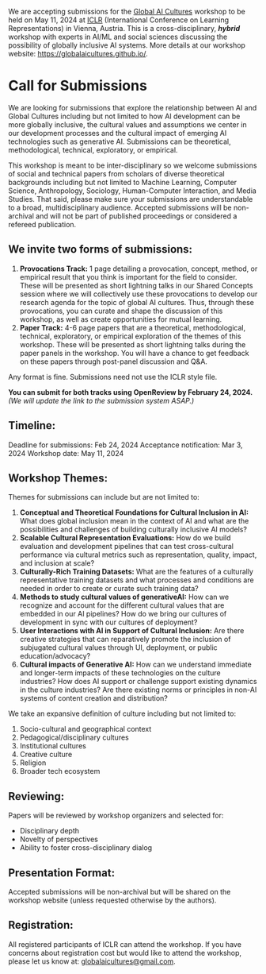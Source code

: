 We are accepting submissions for the [Global AI Cultures](https://globalaicultures.github.io/) workshop to be held on May 11, 2024 at [ICLR](https://iclr.cc/) (International Conference on Learning Representations) in Vienna, Austria. This is a cross-disciplinary, ***hybrid*** workshop with experts in AI/ML and social sciences discussing the possibility of globally inclusive AI systems.  More details at our workshop website: https://globalaicultures.github.io/.


# Call for Submissions

We are looking for submissions that explore the relationship between AI and Global Cultures including but not limited to how AI development can be more globally inclusive, the cultural values and assumptions we center in our development processes and the cultural impact of emerging AI technologies such as generative AI. Submissions can be theoretical, methodological, technical, exploratory, or empirical. 


This workshop is meant to be inter-disciplinary so we welcome submissions of social and technical papers from scholars of diverse theoretical backgrounds including but not limited to Machine Learning, Computer Science, Anthropology, Sociology, Human-Computer Interaction, and Media Studies.  That said, please make sure your submissions are understandable to a broad, multidisciplinary audience. Accepted submissions will be non-archival and will not be part of published proceedings or considered a refereed publication.  


## We invite two forms of submissions:

1. **Provocations Track:** 1 page detailing a provocation, concept, method, or empirical result that you think is important for the field to consider. These will be presented as short lightning talks in our Shared Concepts session where we will collectively use these provocations to develop our research agenda for the topic of global AI cultures. Thus, through these provocations, you can curate and shape the discussion of this workshop, as well as create opportunities for mutual learning.
2. **Paper Track:** 4-6 page papers that are a theoretical, methodological, technical, exploratory, or empirical exploration of the themes of this workshop. These will be presented as short lightning talks during the paper panels in the workshop. You will have a chance to get feedback on these papers through post-panel discussion and Q&A. 

Any format is fine. Submissions need not use the ICLR style file.

**You can submit for both tracks using OpenReview by February 24, 2024.** *(We will update the link to the submission system ASAP.)*


## Timeline:

Deadline for submissions: Feb 24, 2024
Acceptance notification: Mar 3, 2024
Workshop date: May 11, 2024


## Workshop Themes:

Themes for submissions can include but are not limited to:
1. **Conceptual and Theoretical Foundations for Cultural Inclusion in AI:** What does global inclusion mean in the context of AI and what are the possibilities and challenges of building culturally inclusive AI models?  
2. **Scalable Cultural Representation Evaluations:** How do we build evaluation and development pipelines that can test cross-cultural performance via cultural metrics such as representation, quality, impact, and inclusion at scale?  
3. **Culturally-Rich Training Datasets:** What are the features of a culturally representative training datasets and what processes and conditions are needed in order to create or curate such training data? 
4. **Methods to study cultural values of generativeAI:** How can we recognize and account for the different cultural values that are embedded in our AI pipelines? How do we bring our cultures of development in sync with our cultures of deployment?
5. **User Interactions with AI in Support of Cultural Inclusion:** Are there creative strategies that can reparatively promote the inclusion of subjugated cultural values through UI, deployment, or public education/advocacy?
6. **Cultural impacts of Generative AI:** How can we understand immediate and longer-term impacts of these technologies on the culture industries?  How does AI support or challenge support existing dynamics in the culture industries?  Are there existing norms or principles in non-AI systems of content creation and distribution?

We take an expansive definition of culture including but not limited to:

1. Socio-cultural and geographical context
2. Pedagogical/disciplinary cultures  
3. Institutional cultures
4. Creative culture
5. Religion
6. Broader tech ecosystem

## Reviewing:

Papers will be reviewed by workshop organizers and selected for:
- Disciplinary depth 
- Novelty of perspectives
- Ability to foster cross-disciplinary dialog

## Presentation Format:

Accepted submissions will be non-archival but will be shared on the workshop website (unless requested otherwise by the authors).

## Registration: 

All registered participants of ICLR can attend the workshop. If you have concerns about registration cost but would like to attend the workshop, please let us know at: globalaicultures@gmail.com.
